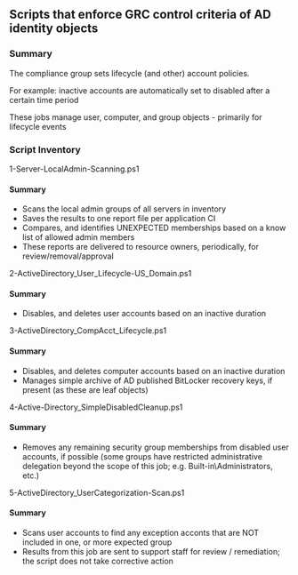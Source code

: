 ## Scripts that enforce GRC control criteria of AD identity objects

### Summary

The compliance group sets lifecycle (and other) account policies.

For example: inactive accounts are automatically set to disabled after a certain time period

These jobs manage user, computer, and group objects - primarily for lifecycle events

### Script Inventory

1-Server-LocalAdmin-Scanning.ps1

#### Summary

- Scans the local admin groups of all servers in inventory
- Saves the results to one report file per application CI
- Compares, and identifies UNEXPECTED memberships based on a know list of allowed admin members
- These reports are delivered to resource owners, periodically, for review/removal/approval

2-ActiveDirectory_User_Lifecycle-US_Domain.ps1

#### Summary

- Disables, and deletes user accounts based on an inactive duration

3-ActiveDirectory_CompAcct_Lifecycle.ps1

#### Summary

- Disables, and deletes computer accounts based on an inactive duration
- Manages simple archive of AD published BitLocker recovery keys, if present (as these are leaf objects)

4-Active-Directory_SimpleDisabledCleanup.ps1

#### Summary

- Removes any remaining security group memberships from disabled user accounts, if possible (some groups have restricted administrative delegation beyond the scope of this job; e.g. Built-in\Administrators, etc.)

5-ActiveDirectory_UserCategorization-Scan.ps1

#### Summary

- Scans user accounts to find any exception acconts that are NOT included in one, or more expected group
- Results from this job are sent to support staff for review / remediation; the script does not take corrective action


